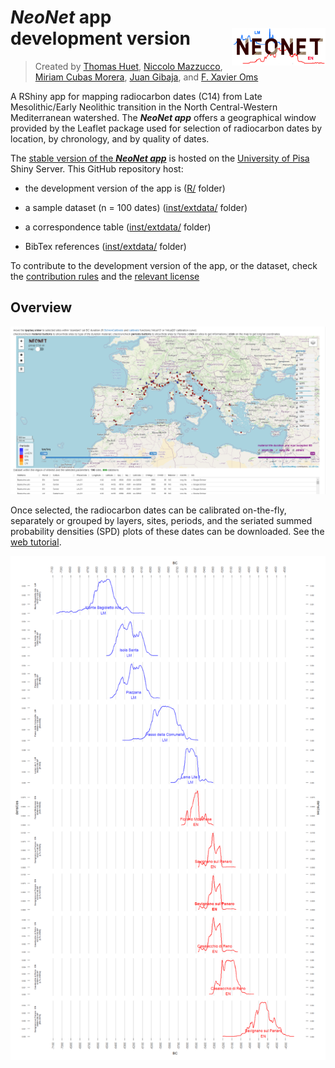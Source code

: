 # ***NeoNet*** app <br> development version <img src="doc/img/neonet.png" width='150px' align="right"/>
> Created by [Thomas Huet](mailto:thomashuet7@gmail.com), [Niccolo Mazzucco](mailto:niccolo.mazzucco@unipi.it), [Miriam Cubas Morera](mailto:mcubas.morera@gmail.com), [Juan Gibaja](jfgibaja@gmail.com), and [F. Xavier Oms](oms@ub.edu)

A RShiny app for mapping radiocarbon dates (C14) from Late Mesolithic/Early Neolithic transition in the North Central-Western Mediterranean watershed. The ***NeoNet app*** offers a geographical window provided by the Leaflet package used for selection of radiocarbon dates by location, by chronology, and by quality of dates. 
  
The [stable version of the ***NeoNet app***](http://shinyserver.cfs.unipi.it:3838/C14/) is hosted on the [University of Pisa](https://www.unipi.it/index.php/english) Shiny Server. This GitHub repository host:

* the development version of the app is ([R/](https://github.com/zoometh/neonet/tree/main/R) folder)

* a sample dataset (n = 100 dates) ([inst/extdata/](https://github.com/zoometh/neonet/tree/main/inst/extdata) folder)

* a correspondence table ([inst/extdata/](https://github.com/zoometh/neonet/tree/main/inst/extdata) folder)

* BibTex references ([inst/extdata/](https://github.com/zoometh/neonet/tree/main/inst/extdata) folder)


To contribute to the development version of the app, or the dataset, check the [contribution rules](https://github.com/zoometh/neonet/blob/master/github/CONTRIBUTING.md) and the [relevant license](https://github.com/zoometh/neonet/blob/master/LICENSE)

## Overview
  
<center>
  
![](doc/img/panel_map.png)
  
</center>
  
Once selected, the radiocarbon dates can be calibrated on-the-fly, separately or grouped by layers, sites, periods, and the seriated summed probability densities (SPD) plots of these dates can be downloaded. See the [web tutorial](https://zoometh.github.io/neonet/).
  
<center>
  
![](doc/img/neonet_calib_example.png)
  
</center>
  